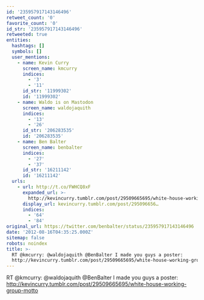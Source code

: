 ```yaml
---
id: '235957917143146496'
retweet_count: '0'
favorite_count: '0'
id_str: '235957917143146496'
retweeted: true
entities:
  hashtags: []
  symbols: []
  user_mentions:
    - name: Kevin Curry
      screen_name: kmcurry
      indices:
        - '3'
        - '11'
      id_str: '11999302'
      id: '11999302'
    - name: Waldo is on Mastodon
      screen_name: waldojaquith
      indices:
        - '13'
        - '26'
      id_str: '206283535'
      id: '206283535'
    - name: Ben Balter
      screen_name: benbalter
      indices:
        - '27'
        - '37'
      id_str: '16211142'
      id: '16211142'
  urls:
    - url: http://t.co/FWHCQ8xF
      expanded_url: >-
        http://kevincurry.tumblr.com/post/29509665695/white-house-working-group-motto
      display_url: kevincurry.tumblr.com/post/295096656…
      indices:
        - '64'
        - '84'
original_url: https://twitter.com/benbalter/status/235957917143146496
date: '2012-08-16T04:35:25.000Z'
sitemap: false
robots: noindex
title: >-
  RT @kmcurry: @waldojaquith @BenBalter I made you guys a poster:
  http://kevincurry.tumblr.com/post/29509665695/white-house-working-group-motto
---
```


RT @kmcurry: @waldojaquith @BenBalter I made you guys a poster: http://kevincurry.tumblr.com/post/29509665695/white-house-working-group-motto